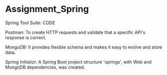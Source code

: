 # Assignment_Spring

Spring Tool Suite: CODE

Postman: To create HTTP requests and validate that a specific API's response is correct.

MongoDB: It provides flexible schema and makes it easy to evolve and store data.

Spring Initializr: A Spring Boot project structure 'springs', with Web and MongoDB dependencies, was created.
